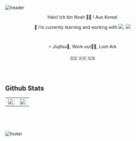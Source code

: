 ![header](https://capsule-render.vercel.app/api?type=slice&color=30A9DE&height=170&section=header)

<p align="center">
Halo! Ich bin Noah 👋🏻 ! Aus Korea!
</p>

<p align="center">
🌱 I’m currently learning and working with <img src="https://img.shields.io/badge/Flutter-02569B?style=flat-square&logo=Flutter&logoColor=white"/></a>, <img src="https://img.shields.io/badge/Ruby on Rails-FF0000?style=flat-square&logo=RubyonRails&logoColor=white"/></a>
</p>



<br>


<p align="center">
⚡ Jiujitsu🥋, Work-out💪🏻, Lost-Ark 
</p>

<p align="center">
🇩🇪 🇰🇷 🇬🇧
</p>

<br>
<br>


## Github Stats  
<table><tr><td valign="top" width="50%">

<img src="https://github-readme-stats.vercel.app/api?username=mrnoah9706&show_icons=true&count_private=true&hide_border=true" align="left" style="width: 100%" />

</td><td valign="top" width="50%">

<img src="https://github-readme-stats.vercel.app/api/top-langs/?username=mrnoah9706&hide_border=true&layout=compact" align="left" style="width: 100%" />

</td></tr></table>  
<br>

<br>
<br>


![footer](https://capsule-render.vercel.app/api?type=slice&color=EFDC05&height=100&section=footer)
